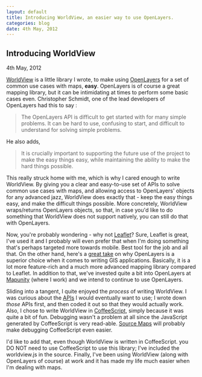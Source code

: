 ```yaml
---
layout: default
title: Introducing WorldView, an easier way to use OpenLayers.
categories: blog
date: 4th May, 2012 
---
```

<div class = 'page-header'>
  <h2 class = 'article-header'>
    Introducing WorldView
  </h2>
  <div class = 'details'>
    4th May, 2012
  </div>
</div>

&#x20; <a href = "https://github.com/shreyas-satish/worldview" target="_blank">WorldView</a> is a little library I wrote, to make using <a href = "http://openlayers.org" target="_blank">OpenLayers</a> for a set of common use cases with maps, **easy**. OpenLayers is of course a great mapping library, but it can be intimidating at times to perform some basic cases even. Christopher Schmidt, one of the lead developers of OpenLayers had this to say :

> The OpenLayers API is difficult to get started with for many simple problems. It can be hard to use, confusing to start, and difficult to understand for solving simple problems. 

He also adds,

> It is crucially important to supporting the future use of the project to make the easy things easy, while maintaining the ability to make the hard things possible.

This really struck home with me, which is why I cared enough to write WorldView. By giving you a clear and easy-to-use set of APIs to solve common use cases with maps, and allowing access to OpenLayers' objects for any advanced jazz, WorldView does exactly that - keep the easy things easy, and make the difficult things possible. More concretely, WorldView wraps/returns OpenLayers objects, so that, in case you'd like to do something that WorldView does not support natively, you can still do that with OpenLayers. 

Now, you're probably wondering - why not [Leaflet](http://leafletjs.com/)? Sure, Leaflet is great, I've used it and I probably will even prefer that when I'm doing something that's perhaps targeted more towards mobile. Best tool for the job and all that. On the other hand, here's a <a href = 'http://gis.stackexchange.com/a/8048' target = '_blank'>great take</a> on why OpenLayers is a superior choice when it comes to writing GIS applications. Basically, it is a lot more feature-rich and a much more advanced mapping library compared to Leaflet. In addition to that, we've invested quite a bit into OpenLayers at  <a href = 'http://mapunity.in/' target = '_blank'>Mapunity</a> (where I work) and we intend to continue to use OpenLayers.

Sliding into a tangent, I quite enjoyed the _process_ of writing WorldView. I was curious about the  <a href = 'http://shreyas.io/worldview/' target = '_blank'>APIs</a> I would eventually want to use; I wrote down _those_ APIs first, and then coded it out so that they would actually work. Also, I chose to write WorldView in  <a href="http://coffeescript.org" target="_blank">CoffeeScript</a>, simply because it was quite a bit of fun. Debugging wasn't a problem at all since the JavaScript generated by CoffeeScript is very read-able. <a href = 'http://www.html5rocks.com/en/tutorials/developertools/sourcemaps/' target='_blank'>Source Maps</a> will probably make debugging CoffeeScript even easier.

I'd like to add that, even though WorldView is written in CoffeeScript. you DO NOT need to use CoffeeScript to use this library; I've included the worldview.js in the source. Finally, I've been using WorldView (along with OpenLayers of course) at work and it has made my life much easier when I'm dealing with maps.

